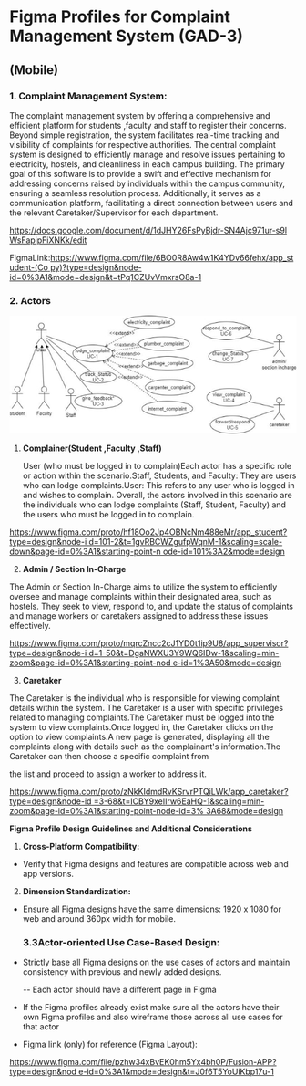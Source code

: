 ﻿# **Figma Profiles for Complaint Management System (GAD-3)**

## **(Mobile)**

### 1. **Complaint Management System:**

The complaint management system by offering a comprehensive and efficient platform for students ,faculty and staff to register their concerns. Beyond simple registration, the system facilitates real-time tracking and visibility of complaints for respective authorities. The central complaint system is designed to efficiently manage and resolve issues pertaining to electricity, hostels, and cleanliness in each campus building. The primary goal of this software is to provide a swift and effective mechanism for addressing concerns raised by individuals within the campus community, ensuring a seamless resolution process. Additionally, it serves as a communication platform, facilitating a direct connection between users and the relevant Caretaker/Supervisor for each department.

[https://docs.google.com/document/d/1dJHY26FsPyBjdr-SN4Ajc971ur-s9l WsFapipFiXNKk/edit](https://docs.google.com/document/d/1dJHY26FsPyBjdr-SN4Ajc971ur-s9lWsFapipFiXNKk/edit)

FigmaLink:[https://www.figma.com/file/6BO0R8Aw4w1K4YDv66fehx/app_student-(Co py)?type=design&node-id=0%3A1&mode=design&t=tPq1CZUvVmxrsO8a-1](https://www.figma.com/file/6BO0R8Aw4w1K4YDv66fehx/app_student-\(Copy\)?type=design&node-id=0%3A1&mode=design&t=tPq1CZUvVmxrsO8a-1)

### 2. **Actors**

![](images/Aspose.Words.c680fd87-ba52-4a81-8be0-62bafce7ac5a.001.jpeg)

1. **Complainer(Student ,Faculty ,Staff)**

   User (who must be logged in to complain)Each actor has a specific role or action within the scenario.Staff, Students, and Faculty: They are users who can lodge complaints.User: This refers to any user who is logged in and wishes to complain. Overall, the actors involved in this scenario are the individuals who can lodge complaints (Staff, Student, Faculty) and the users who must be logged in to complain.

[https://www.figma.com/proto/hf18Oo2Jp4OBNcNm488eMr/app_student?type=design&node-i d=101-2&t=1gvRBCWZgufpWqnM-1&scaling=scale-down&page-id=0%3A1&starting-point-n ode-id=101%3A2&mode=design](https://www.figma.com/proto/hf18Oo2Jp4OBNcNm488eMr/app_student?type=design&node-id=101-2&t=1gvRBCWZgufpWqnM-1&scaling=scale-down&page-id=0%3A1&starting-point-node-id=101%3A2&mode=design)

2. **Admin / Section In-Charge**

The Admin or Section In-Charge aims to utilize the system to efficiently oversee and manage complaints within their designated area, such as hostels. They seek to view, respond to, and update the status of complaints and manage workers or caretakers assigned to address these issues effectively.

[https://www.figma.com/proto/mqrcZncc2cJ1YD0t1ip9U8/app_supervisor?type=design&node-i d=1-50&t=DgaNWXU3Y9WQ6IDw-1&scaling=min-zoom&page-id=0%3A1&starting-point-nod e-id=1%3A50&mode=design](https://www.figma.com/proto/mqrcZncc2cJ1YD0t1ip9U8/app_supervisor?type=design&node-id=1-50&t=DgaNWXU3Y9WQ6IDw-1&scaling=min-zoom&page-id=0%3A1&starting-point-node-id=1%3A50&mode=design)

3. **Caretaker**

The Caretaker is the individual who is responsible for viewing complaint details within the system. The Caretaker is a user with specific privileges related to managing complaints.The Caretaker must be logged into the system to view complaints.Once logged in, the Caretaker clicks on the option to view complaints.A new page is generated, displaying all the complaints along with details such as the complainant's information.The Caretaker can then choose a specific complaint from

the list and proceed to assign a worker to address it.

[https://www.figma.com/proto/zNkKIdmdRvKSrvrPTQiLWk/app_caretaker?type=design&node-id =3-68&t=ICBY9xeIIrw6EaHQ-1&scaling=min-zoom&page-id=0%3A1&starting-point-node-id=3% 3A68&mode=design](https://www.figma.com/proto/zNkKIdmdRvKSrvrPTQiLWk/app_caretaker?type=design&node-id=3-68&t=ICBY9xeIIrw6EaHQ-1&scaling=min-zoom&page-id=0%3A1&starting-point-node-id=3%3A68&mode=design)

**Figma Profile Design Guidelines and Additional Considerations**

1. **Cross-Platform Compatibility:**
- Verify that Figma designs and features are compatible across web and app versions.
2. **Dimension Standardization:**
- Ensure all Figma designs have the same dimensions: 1920 x 1080 for web and around 360px width for mobile.

  ### **3.3Actor-oriented Use Case-Based Design:**

- Strictly base all Figma designs on the use cases of actors and maintain consistency with previous and newly added designs.

  -- Each actor should have a different page in Figma

- If the Figma profiles already exist make sure all the actors have their own Figma profiles and also wireframe those across all use cases for that actor
- Figma link (only) for reference (Figma Layout):

[https://www.figma.com/file/pzhw34xBvEK0hm5Yx4bh0P/Fusion-APP?type=design&nod e-id=0%3A1&mode=design&t=J0f6T5YoUiKbp17u-1](https://www.figma.com/file/pzhw34xBvEK0hm5Yx4bh0P/Fusion-APP?type=design&node-id=0%3A1&mode=design&t=J0f6T5YoUiKbp17u-1)
